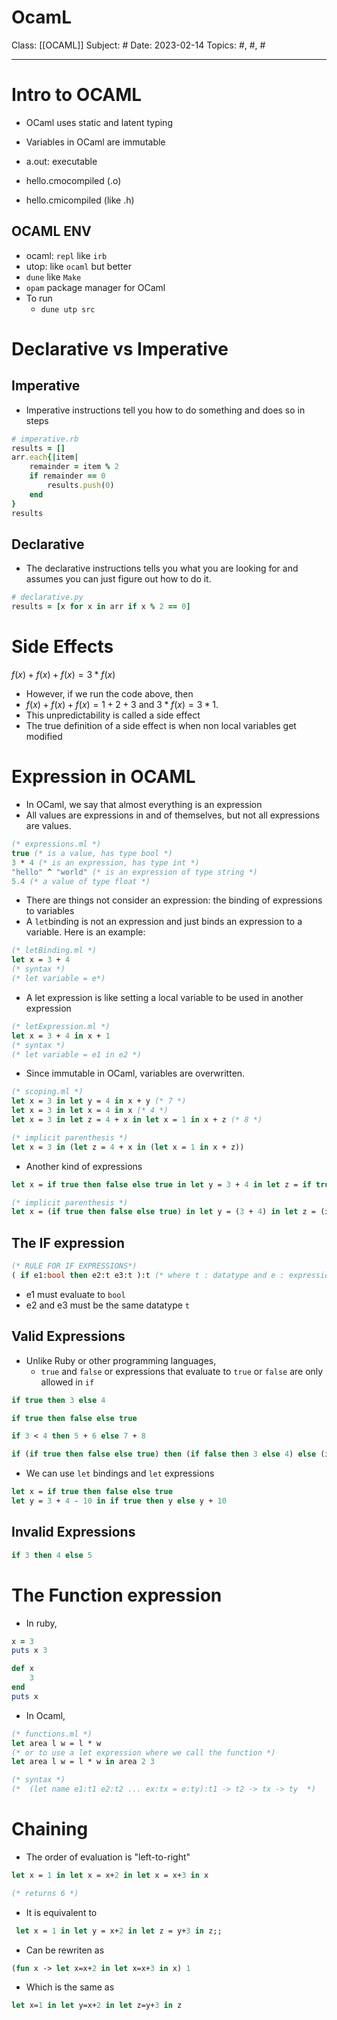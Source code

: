 # OcamL
Class: [[OCAML]]
Subject: #
Date: 2023-02-14
Topics: #, #, # 

---

# Intro to OCAML
- OCaml uses static and latent typing
- Variables in OCaml are immutable

-  a.out: executable
-  hello.cmocompiled (.o)
-  hello.cmicompiled (like .h)

## OCAML ENV
- ocaml: `repl` like `irb`
- utop: like `ocaml` but better
- `dune` like `Make`
- `opam` package manager for OCaml
- To run
	- `dune utp src`
# Declarative vs Imperative

## Imperative
- Imperative instructions tell you how to do something and does so in steps

```ruby
# imperative.rb
results = []
arr.each{|item|
	remainder = item % 2 
	if remainder == 0
		results.push(0)
	end
}
results
```

## Declarative
- The declarative instructions tells you what you are looking for and assumes you can just figure out how to do it.
```ruby
# declarative.py
results = [x for x in arr if x % 2 == 0]
```

# Side Effects

$f ( x ) + f ( x ) + f ( x ) = 3 * f ( x )$

- However, if we run the code above, then 
- $f(x) + f(x) + f(x) = 1 + 2 + 3$ and $3 * f(x) = 3 * 1$. 
- This unpredictability is called a side effect 
- The true definition of a side effect is when non local variables get modified

# Expression in OCAML
- In OCaml, we say that almost everything is an expression
- All values are expressions in and of themselves, but not all expressions are values.


```ocaml
(* expressions.ml *)
true (* is a value, has type bool *)
3 * 4 (* is an expression, has type int *)
"hello" ^ "world" (* is an expression of type string *)
5.4 (* a value of type float *)
```

- There are things not consider an expression: the binding of expressions to variables
- A `let`binding is not an expression and just binds an expression to a variable. Here is an example:
```ocaml
(* letBinding.ml *)
let x = 3 + 4
(* syntax *)
(* let variable = e*)
```

- A let expression is like setting a local variable to be used in another expression
```ocaml
(* letExpression.ml *)
let x = 3 + 4 in x + 1 
(* syntax *) 
(* let variable = e1 in e2 *)
```

- Since immutable in OCaml, variables are overwritten.

```ocaml
(* scoping.ml *)
let x = 3 in let y = 4 in x + y (* 7 *)
let x = 3 in let x = 4 in x (* 4 *)
let x = 3 in let z = 4 + x in let x = 1 in x + z (* 8 *) 

(* implicit parenthesis *)
let x = 3 in (let z = 4 + x in (let x = 1 in x + z))
```

- Another kind of expressions
```ocaml
let x = if true then false else true in let y = 3 + 4 in let z = if true then 2 else 6 in if x then y else z
```

```ocaml
(* implicit parenthesis *) 
let x = (if true then false else true) in let y = (3 + 4) in let z = (if true then 2 else 6) in (if x then y else z)
```

## The IF expression

```ocaml
(* RULE FOR IF EXPRESSIONS*)
( if e1:bool then e2:t e3:t ):t (* where t : datatype and e : expressions*)
```
- e1 must evaluate to `bool`
- e2 and e3 must be the same datatype `t`

## Valid Expressions
- Unlike Ruby or other programming languages,
	- `true` and `false` or expressions that evaluate to `true` or `false` are only allowed in `if`
```ocaml
if true then 3 else 4

if true then false else true

if 3 < 4 then 5 + 6 else 7 + 8

if (if true then false else true) then (if false then 3 else 4) else (if true then 5 else 6)
```

- We can use `let` bindings and `let` expressions
```ocaml
let x = if true then false else true
let y = 3 + 4 - 10 in if true then y else y + 10
```

## Invalid Expressions

```ocaml
if 3 then 4 else 5
```

# The Function expression

- In ruby,
```ruby
x = 3
puts x 3
```

```ruby
def x 
	3
end
puts x
```

- In Ocaml,
```ocaml
(* functions.ml *)
let area l w = l * w 
(* or to use a let expression where we call the function *)
let area l w = l * w in area 2 3

(* syntax *)
(*  (let name e1:t1 e2:t2 ... ex:tx = e:ty):t1 -> t2 -> tx -> ty  *)
```

# Chaining
- The order of evaluation is "left-to-right"
```ocaml
let x = 1 in let x = x+2 in let x = x+3 in x

(* returns 6 *)
```

- It is equivalent to
```ocaml
 let x = 1 in let y = x+2 in let z = y+3 in z;;
```

- Can be rewriten as
```ocaml
(fun x -> let x=x+2 in let x=x+3 in x) 1
```

- Which is the same as
```ocaml
let x=1 in let y=x+2 in let z=y+3 in z
```